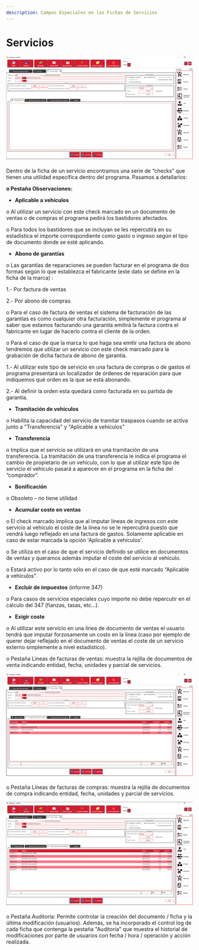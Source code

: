 ```yaml
---
description: Campos Especiales en las Fichas de Servicios
---
```


# Servicios

![](<../../.gitbook/assets/image (519).png>)

Dentro de la ficha de un servicio encontramos una serie de “checks” que tienen una utilidad específica dentro del programa. Pasamos a detallarlos:

**o Pestaña Observaciones:**

* **Aplicable a vehículos**

&#x20;        o Al utilizar un servicio con este check marcado en un documento de ventas o de compras el programa pedirá los bastidores afectados.

&#x20;        o Para todos los bastidores que se incluyan se les repercutirá en su estadística el importe correspondiente como gasto o ingreso según el tipo de documento donde se esté aplicando.

* **Abono de garantías**

&#x20;        o Las garantías de reparaciones se pueden facturar en el programa de dos formas según lo que establezca el fabricante (este dato se define en la ficha de la marca) :

&#x20;              1.- Por factura de ventas

&#x20;              2.- Por abono de compras

&#x20;        o Para el caso de factura de ventas el sistema de facturación de las garantías es como cualquier otra facturación, simplemente el programa al saber que estamos facturando una garantía emitirá la factura contra el fabricante en lugar de hacerlo contra el cliente de la orden.

&#x20;        o Para el caso de que la marca lo que haga sea emitir una factura de abono tendremos que utilizar un servicio con este check marcado para la grabación de dicha factura de abono de garantía.

&#x20;              1.- Al utilizar este tipo de servicio en una factura de compras o de gastos el programa presentará un localizador de órdenes de reparación para que indiquemos qué orden es la que se está abonando.

&#x20;              2.- Al definir la orden esta quedará como facturada en su partida de garantía.

* **Tramitación de vehículos**

&#x20;         o Habilita la capacidad del servicio de tramitar traspasos cuando se activa junto a "Transferencia" y "Aplicable a vehículos"

* **Transferencia**

&#x20;         o Implica que el servicio se utilizará en una tramitación de una transferencia. La tramitación de una transferencia le indica el programa el cambio de propietario de un vehículo, con lo que al utilizar este tipo de servicio el vehículo pasará a aparecer en el programa en la ficha del “comprador”.

* **Bonificación**

&#x20;         o Obsoleto – no tiene utilidad

* **Acumular coste en ventas**

&#x20;         o El check marcado implica que al imputar líneas de ingresos con este servicio al vehículo el coste de la línea no se le repercutirá puesto que vendrá luego reflejado en una factura de gastos. Solamente aplicable en caso de estar marcada la opción 'Aplicable a vehículos'.

&#x20;         o Se utiliza en el caso de que el servicio definido se utilice en documentos de ventas y queramos además imputar el coste del servicio al vehículo.

&#x20;         o Estará activo por lo tanto sólo en el caso de que esté marcado “Aplicable a vehículos”.

* **Excluir de impuestos** (informe 347)

&#x20;         o Para casos de servicios especiales cuyo importe no debe repercutir en el cálculo del 347 (fianzas, tasas, etc...).

* **Exigir coste**

&#x20;         o Al utilizar este servicio en una línea de documento de ventas el usuario tendrá que imputar forzosamente un costo en la línea (caso por ejemplo de querer dejar reflejado en el documento de ventas el coste de un servicio externo simplemente a nivel estadístico).

&#x20;         o Pestaña Líneas de facturas de ventas: muestra la rejilla de documentos de venta indicando entidad, fecha, unidades y parcial de servicios.

![](<../../.gitbook/assets/image (520).png>)

&#x20;       o Pestaña Líneas de facturas de compras: muestra la rejilla de documentos de compra indicando entidad, fecha, unidades y parcial de servicios.

![](<../../.gitbook/assets/image (521).png>)

&#x20;       o Pestaña Auditoría: Permite controlar la creación del documento / ficha y la última modificación (usuarios). Además, se ha incorporado el control log de cada ficha que contenga la pestaña "Auditoría" que muestra el historial de modificaciones por parte de usuarios con fecha / hora / operación y acción realizada.
